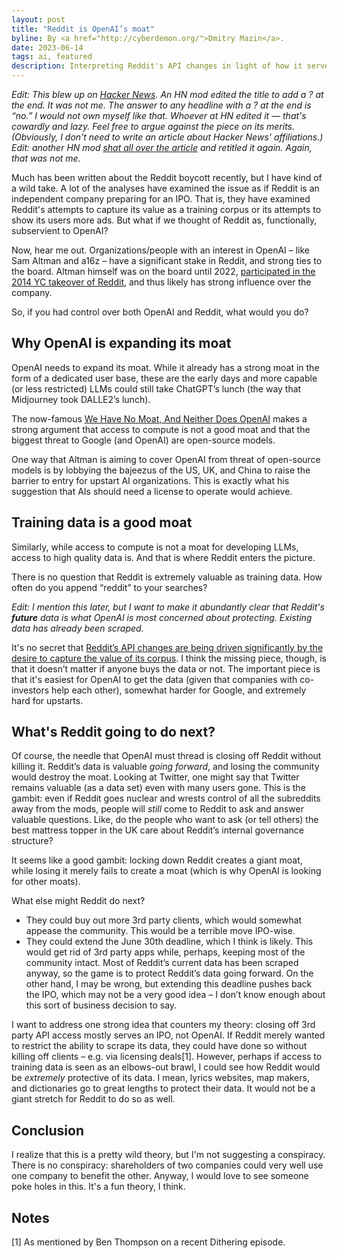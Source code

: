 ```yaml
---
layout: post
title: "Reddit is OpenAI’s moat"
byline: By <a href="http://cyberdemon.org/">Dmitry Mazin</a>.
date: 2023-06-14
tags: ai, featured
description: Interpreting Reddit's API changes in light of how it serves OpenAI.
---
```

*Edit: This blew up on [Hacker News](https://news.ycombinator.com/item?id=36325958). An HN mod edited the title to add a ? at the end. It was not me. The answer to any headline with a ? at the end is “no.” I would not own myself like that. Whoever at HN edited it — that's cowardly and lazy. Feel free to argue against the piece on its merits. (Obviously, I don't need to write an article about Hacker News' affiliations.) Edit: another HN mod [shat all over the article](https://news.ycombinator.com/item?id=36328562) and retitled it again. Again, that was not me.*

Much has been written about the Reddit boycott recently, but I have kind of a wild take. A lot of the analyses have examined the issue as if Reddit is an independent company preparing for an IPO. That is, they have examined Reddit's attempts to capture its value as a training corpus or its attempts to show its users more ads. But what if we thought of Reddit as, functionally, subservient to OpenAI?

Now, hear me out. Organizations/people with an interest in OpenAI – like Sam Altman and a16z – have a significant stake in Reddit, and strong ties to the board. Altman himself was on the board until 2022, [participated in the 2014 YC takeover of Reddit](https://blog.samaltman.com/a-new-team-at-reddit), and thus likely has strong influence over the company.

So, if you had control over both OpenAI and Reddit, what would you do?

## Why OpenAI is expanding its moat
OpenAI needs to expand its moat. While it already has a strong moat in the form of a dedicated user base, these are the early days and more capable (or less restricted) LLMs could still take ChatGPT’s lunch (the way that Midjourney took DALLE2’s lunch).

The now-famous [We Have No Moat, And Neither Does OpenAI](https://www.semianalysis.com/p/google-we-have-no-moat-and-neither) makes a strong argument that access to compute is not a good moat and that the biggest threat to Google (and OpenAI) are open-source models.

One way that Altman is aiming to cover OpenAI from threat of open-source models is by lobbying the bajeezus of the US, UK, and China to raise the barrier to entry for upstart AI organizations. This is exactly what his suggestion that AIs should need a license to operate would achieve.

## Training data is a good moat
Similarly, while access to compute is not a moat for developing LLMs, access to high quality data is. And that is where Reddit enters the picture.

There is no question that Reddit is extremely valuable as training data. How often do you append “reddit” to your searches?

*Edit: I mention this later, but I want to make it abundantly clear that Reddit's **future** data is what OpenAI is most concerned about protecting. Existing data has already been scraped.*

It's no secret that [Reddit’s API changes are being driven significantly by the desire to capture the value of its corpus](https://www.theverge.com/2023/4/18/23688463/reddit-developer-api-terms-change-monetization-ai). I think the missing piece, though, is that it doesn’t matter if anyone buys the data or not. The important piece is that it's easiest for OpenAI to get the data (given that companies with co-investors help each other), somewhat harder for Google, and extremely hard for upstarts.

## What's Reddit going to do next?
Of course, the needle that OpenAI must thread is closing off Reddit without killing it. Reddit’s data is valuable *going forward*, and losing the community would destroy the moat. Looking at Twitter, one might say that Twitter remains valuable (as a data set) even with many users gone. This is the gambit: even if Reddit goes nuclear and wrests control of all the subreddits away from the mods, people will *still* come to Reddit to ask and answer valuable questions. Like, do the people who want to ask (or tell others) the best mattress topper in the UK care about Reddit’s internal governance structure?

It seems like a good gambit: locking down Reddit creates a giant moat, while losing it merely fails to create a moat (which is why OpenAI is looking for other moats).

What else might Reddit do next?
* They could buy out more 3rd party clients, which would somewhat appease the community. This would be a terrible move IPO-wise.
* They could extend the June 30th deadline, which I think is likely. This would get rid of 3rd party apps while, perhaps, keeping most of the community intact. Most of Reddit’s current data has been scraped anyway, so the game is to protect Reddit’s data going forward. On the other hand, I may be wrong, but extending this deadline pushes back the IPO, which may not be a very good idea – I don’t know enough about this sort of business decision to say.

I want to address one strong idea that counters my theory: closing off 3rd party API access mostly serves an IPO, not OpenAI. If Reddit merely wanted to restrict the ability to scrape its data, they could have done so without killing off clients – e.g. via licensing deals[1]. However, perhaps if access to training data is seen as an elbows-out brawl, I could see how Reddit would be *extremely* protective of its data. I mean, lyrics websites, map makers, and dictionaries go to great lengths to protect their data. It would not be a giant stretch for Reddit to do so as well.

## Conclusion
I realize that this is a pretty wild theory, but I'm not suggesting a conspiracy. There is no conspiracy: shareholders of two companies could very well use one company to benefit the other. Anyway, I would love to see someone poke holes in this. It's a fun theory, I think.

## Notes
[1] As mentioned by Ben Thompson on a recent Dithering episode.
